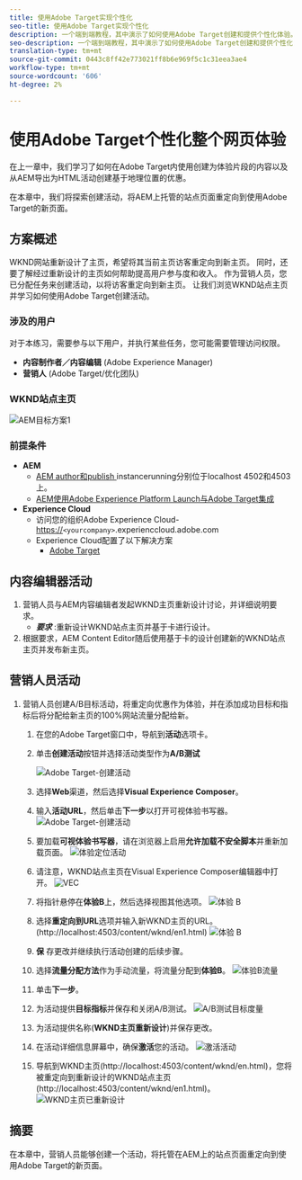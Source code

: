 ```yaml
---
title: 使用Adobe Target实现个性化
seo-title: 使用Adobe Target实现个性化
description: 一个端到端教程，其中演示了如何使用Adobe Target创建和提供个性化体验。
seo-description: 一个端到端教程，其中演示了如何使用Adobe Target创建和提供个性化体验。
translation-type: tm+mt
source-git-commit: 0443c8ff42e773021ff8b6e969f5c1c31eea3ae4
workflow-type: tm+mt
source-wordcount: '606'
ht-degree: 2%

---
```



# 使用Adobe Target个性化整个网页体验

在上一章中，我们学习了如何在Adobe Target内使用创建为体验片段的内容以及从AEM导出为HTML活动创建基于地理位置的优惠。

在本章中，我们将探索创建活动，将AEM上托管的站点页面重定向到使用Adobe Target的新页面。

## 方案概述

WKND网站重新设计了主页，希望将其当前主页访客重定向到新主页。 同时，还要了解经过重新设计的主页如何帮助提高用户参与度和收入。 作为营销人员，您已分配任务来创建活动，以将访客重定向到新主页。 让我们浏览WKND站点主页并学习如何使用Adobe Target创建活动。

### 涉及的用户

对于本练习，需要参与以下用户，并执行某些任务，您可能需要管理访问权限。

* **内容制作者／内容编辑** (Adobe Experience Manager)
* **营销人** (Adobe Target/优化团队)

### WKND站点主页

![AEM目标方案1](assets/personalization-use-case-2/aem-target-use-case-2.png)

### 前提条件

* **AEM**
   * [AEM author和publish ](./implementation.md#getting-aem) instancerunning分别位于localhost 4502和4503上。
   * [AEM使用Adobe Experience Platform Launch与Adobe Target集成](./using-launch-adobe-io.md#aem-target-using-launch-by-adobe)
* **Experience Cloud**
   * 访问您的组织Adobe Experience Cloud- <https://>`<yourcompany>`.experienccloud.adobe.com
   * Experience Cloud配置了以下解决方案
      * [Adobe Target](https://experiencecloud.adobe.com)

## 内容编辑器活动

1. 营销人员与AEM内容编辑者发起WKND主页重新设计讨论，并详细说明要求。
   * ***要求*** :重新设计WKND站点主页并基于卡进行设计。
2. 根据要求，AEM Content Editor随后使用基于卡的设计创建新的WKND站点主页并发布新主页。

## 营销人员活动

1. 营销人员创建A/B目标活动，将重定向优惠作为体验，并在添加成功目标和指标后将分配给新主页的100%网站流量分配给新。
   1. 在您的Adobe Target窗口中，导航到&#x200B;**活动**&#x200B;选项卡。
   2. 单击&#x200B;**创建活动**&#x200B;按钮并选择活动类型作为&#x200B;**A/B测试**

      ![Adobe Target-创建活动](assets/personalization-use-case-2/create-ab-activity.png)
   3. 选择&#x200B;**Web**&#x200B;渠道，然后选择&#x200B;**Visual Experience Composer**。
   4. 输入&#x200B;**活动URL**，然后单击&#x200B;**下一步**以打开可视体验书写器。
      ![Adobe Target-创建活动](assets/personalization-use-case-2/create-activity-ab-name.png)
   5. 要加载&#x200B;**可视体验书写器**，请在浏览器上启用&#x200B;**允许加载不安全脚本**并重新加载页面。
      ![体验定位活动](assets/personalization-use-case-1/load-unsafe-scripts.png)
   6. 请注意，WKND站点主页在Visual Experience Composer编辑器中打开。
      ![VEC](assets/personalization-use-case-2/vec.png)
   7. 将指针悬停在&#x200B;**体验B**上，然后选择视图其他选项。
      ![体验 B](assets/personalization-use-case-2/redirect-url.png)
   8. 选择&#x200B;**重定向到URL**选项并输入新WKND主页的URL。 (http://localhost:4503/content/wknd/en1.html)
      ![体验 B](assets/personalization-use-case-2/redirect-url-2.png)
   9. **保** 存更改并继续执行活动创建的后续步骤。
   10. 选择&#x200B;**流量分配方法**&#x200B;作为手动流量，将流量分配到&#x200B;**体验B**。
      ![体验B流量](assets/personalization-use-case-2/traffic.png)
   11. 单击&#x200B;**下一步**。
   12. 为活动提供&#x200B;**目标指标**并保存和关闭A/B测试。
      ![A/B测试目标度量](assets/personalization-use-case-2/goal-metric.png)
   13. 为活动提供名称(**WKND主页重新设计**)并保存更改。
   14. 在活动详细信息屏幕中，确保&#x200B;**激活**您的活动。
      ![激活活动](assets/personalization-use-case-2/ab-activate.png)
   15. 导航到WKND主页(http://localhost:4503/content/wknd/en.html)，您将被重定向到重新设计的WKND站点主页(http://localhost:4503/content/wknd/en1.html)。
      ![WKND主页已重新设计](assets/personalization-use-case-2/WKND-home-page-redesign.png)

## 摘要

在本章中，营销人员能够创建一个活动，将托管在AEM上的站点页面重定向到使用Adobe Target的新页面。
